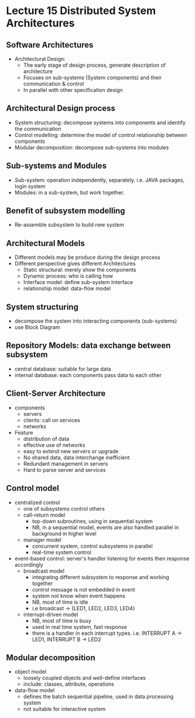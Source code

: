 # Lecture 15 Distributed System Architectures

## Software Architectures
  - Architectural Design: 
    - The early stage of design process, generate description of architecture
    - Focuses on sub-systems (System components) and their communication & control
    - In parallel with other specification design
  
## Architectural Design process
  - System structuring: decompose systems into components and identify the communication
  - Control modelling: determine the model of control relationship between components
  - Modular decomposition: decompose sub-systems into modules

## Sub-systems and Modules
  - Sub-system: operation independently, separately. i.e. JAVA packages, login system
  - Modules: in a sub-system, but work together.  

## Benefit of subsystem modelling
  - Re-assemble subsystem to build new system

## Architectural Models
  - Different models may be produce during the design process
  - Different perspective gives different Architectures
    - Static structural: merely show the components
    - Dynamic process: who is calling how
    - Interface model: define sub-system Interface
    - relationship model: data-flow model

## System structuring
  - decompose the system into interacting components (sub-systems)
  - use Block Diagram

## Repository Models: data exchange between subsystem
  - central database: suitable for large data
  - internal database: each components pass data to each other

## Client-Server Architecture
  - components
    - servers
    - clients: call on services
    - networks
  - Feature
    - distribution of data
    - effective use of networks
    - easy to extend new servers or upgrade
    - No shared data, data interchange inefficient
    - Redundant management in servers
    - Hard to parse server and services

## Control model
  - centralized control
    - one of subsystems control others
    - call-return model
      - top-down subroutines, using in sequential system
      - NB, in a sequential model, events are also handled parallel in background in higher level
    - manager model
      - concurrent system, control subsystems in parallel
      - real-time system control
  - event-based control: server's handler listening for events then response accordingly 
    - broadcast model
      - integrating different subsystem to response and working together
      - control message is not embedded in event
      - system not know when event happens
      - NB, most of time is idle
      - i.e broadcast -> {LED1, LED2, LED3, LED4}
    - interrupt-driven model
      - NB, most of time is busy
      - used in real time system, fast response
      - there is a handler in each interrupt types. i.e. INTERRUPT A -> LED1, INTERRUPT B -> LED2 

## Modular decomposition
  - object model
    - loosely coupled objects and well-define interfaces
    - include: classes, attribute, operations
  - data-flow model
    - defines the batch sequential pipeline, used in data processing system
    - not suitable for interactive system

